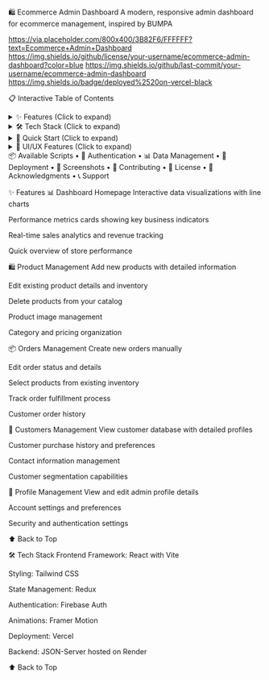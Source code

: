 🛍️ Ecommerce Admin Dashboard
A modern, responsive admin dashboard for ecommerce management, inspired by BUMPA

https://via.placeholder.com/800x400/3B82F6/FFFFFF?text=Ecommerce+Admin+Dashboard
https://img.shields.io/github/license/your-username/ecommerce-admin-dashboard?color=blue
https://img.shields.io/github/last-commit/your-username/ecommerce-admin-dashboard
https://img.shields.io/badge/deployed%2520on-vercel-black

📋 Interactive Table of Contents
<details> <summary>✨ Features (Click to expand)</summary>
📊 Dashboard Homepage

🛍️ Product Management

📦 Orders Management

👥 Customers Management

👤 Profile Management

</details><details> <summary>🛠️ Tech Stack (Click to expand)</summary>
Frontend Framework

Styling

State Management

Authentication

Animations

Deployment

Backend

</details><details> <summary>🚀 Quick Start (Click to expand)</summary>
Prerequisites

Installation

Environment Setup

Running the App

</details><details> <summary>🎨 UI/UX Features (Click to expand)</summary>
Responsive Design

Dark/Light Mode

Animations

Navigation

Data Visualization

</details>
📦 Available Scripts •
🔐 Authentication •
📊 Data Management •
🚀 Deployment •
📱 Screenshots •
🤝 Contributing •
📄 License •
🙏 Acknowledgments •
📞 Support

✨ Features
📊 Dashboard Homepage
Interactive data visualizations with line charts

Performance metrics cards showing key business indicators

Real-time sales analytics and revenue tracking

Quick overview of store performance

🛍️ Product Management
Add new products with detailed information

Edit existing product details and inventory

Delete products from your catalog

Product image management

Category and pricing organization

📦 Orders Management
Create new orders manually

Edit order status and details

Select products from existing inventory

Track order fulfillment process

Customer order history

👥 Customers Management
View customer database with detailed profiles

Customer purchase history and preferences

Contact information management

Customer segmentation capabilities

👤 Profile Management
View and edit admin profile details

Account settings and preferences

Security and authentication settings

⬆ Back to Top

🛠️ Tech Stack
Frontend Framework: React with Vite

Styling: Tailwind CSS

State Management: Redux

Authentication: Firebase Auth

Animations: Framer Motion

Deployment: Vercel

Backend: JSON-Server hosted on Render

⬆ Back to Top

